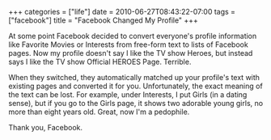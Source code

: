 +++
categories = ["life"]
date = 2010-06-27T08:43:22-07:00
tags = ["facebook"]
title = "Facebook Changed My Profile"
+++

At some point Facebook decided to convert everyone's profile information like Favorite Movies or Interests from free-form text to lists of Facebook pages. Now my profile doesn't say I like the TV show Heroes, but instead says I like the TV show Official HEROES Page. Terrible.

When they switched, they automatically matched up your profile's text with existing pages and converted it for you. Unfortunately, the exact meaning of the text can be lost. For example, under Interests, I put Girls (in a dating sense), but if you go to the Girls page, it shows two adorable young girls, no more than eight years old. Great, now I'm a pedophile.

Thank you, Facebook.

